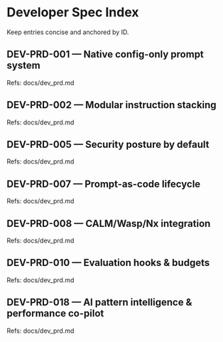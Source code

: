 # Developer Spec Index

Keep entries concise and anchored by ID.

## DEV-PRD-001 — Native config-only prompt system
Refs: docs/dev_prd.md

## DEV-PRD-002 — Modular instruction stacking
Refs: docs/dev_prd.md

## DEV-PRD-005 — Security posture by default
Refs: docs/dev_prd.md

## DEV-PRD-007 — Prompt-as-code lifecycle
Refs: docs/dev_prd.md

## DEV-PRD-008 — CALM/Wasp/Nx integration
Refs: docs/dev_prd.md

## DEV-PRD-010 — Evaluation hooks & budgets
Refs: docs/dev_prd.md

## DEV-PRD-018 — AI pattern intelligence & performance co-pilot
Refs: docs/dev_prd.md

